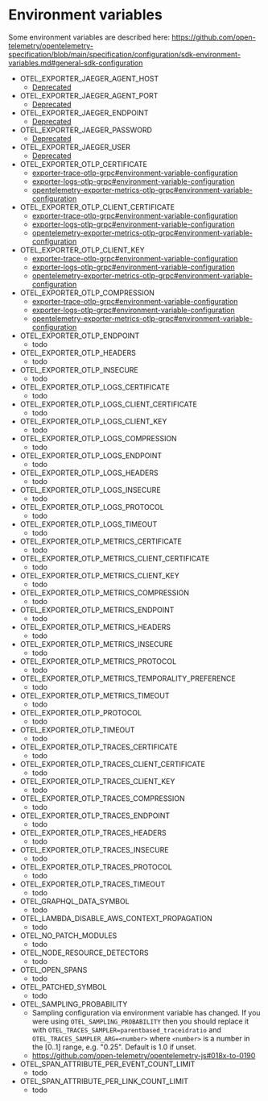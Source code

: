 # Environment variables

Some environment variables are described here:
https://github.com/open-telemetry/opentelemetry-specification/blob/main/specification/configuration/sdk-environment-variables.md#general-sdk-configuration

* OTEL_EXPORTER_JAEGER_AGENT_HOST
  * [Deprecated](https://github.com/open-telemetry/opentelemetry-js/tree/main/packages/opentelemetry-exporter-jaeger#deprecated-opentelemetry-jaeger-trace-exporter-for-nodejs)
* OTEL_EXPORTER_JAEGER_AGENT_PORT
  * [Deprecated](https://github.com/open-telemetry/opentelemetry-js/tree/main/packages/opentelemetry-exporter-jaeger#deprecated-opentelemetry-jaeger-trace-exporter-for-nodejs)
* OTEL_EXPORTER_JAEGER_ENDPOINT
  * [Deprecated](https://github.com/open-telemetry/opentelemetry-js/tree/main/packages/opentelemetry-exporter-jaeger#deprecated-opentelemetry-jaeger-trace-exporter-for-nodejs)
* OTEL_EXPORTER_JAEGER_PASSWORD
  * [Deprecated](https://github.com/open-telemetry/opentelemetry-js/tree/main/packages/opentelemetry-exporter-jaeger#deprecated-opentelemetry-jaeger-trace-exporter-for-nodejs)
* OTEL_EXPORTER_JAEGER_USER
  * [Deprecated](https://github.com/open-telemetry/opentelemetry-js/tree/main/packages/opentelemetry-exporter-jaeger#deprecated-opentelemetry-jaeger-trace-exporter-for-nodejs)
* OTEL_EXPORTER_OTLP_CERTIFICATE
  * [exporter-trace-otlp-grpc#environment-variable-configuration](https://github.com/open-telemetry/opentelemetry-js/tree/main/experimental/packages/exporter-trace-otlp-grpc#environment-variable-configuration)
  * [exporter-logs-otlp-grpc#environment-variable-configuration](https://github.com/open-telemetry/opentelemetry-js/tree/main/experimental/packages/exporter-logs-otlp-grpc#environment-variable-configuration)
  * [opentelemetry-exporter-metrics-otlp-grpc#environment-variable-configuration](https://github.com/open-telemetry/opentelemetry-js/tree/main/experimental/packages/opentelemetry-exporter-metrics-otlp-grpc#environment-variable-configuration)
* OTEL_EXPORTER_OTLP_CLIENT_CERTIFICATE
  * [exporter-trace-otlp-grpc#environment-variable-configuration](https://github.com/open-telemetry/opentelemetry-js/tree/main/experimental/packages/exporter-trace-otlp-grpc#environment-variable-configuration)
  * [exporter-logs-otlp-grpc#environment-variable-configuration](https://github.com/open-telemetry/opentelemetry-js/tree/main/experimental/packages/exporter-logs-otlp-grpc#environment-variable-configuration)
  * [opentelemetry-exporter-metrics-otlp-grpc#environment-variable-configuration](https://github.com/open-telemetry/opentelemetry-js/tree/main/experimental/packages/opentelemetry-exporter-metrics-otlp-grpc#environment-variable-configuration)
* OTEL_EXPORTER_OTLP_CLIENT_KEY
  * [exporter-trace-otlp-grpc#environment-variable-configuration](https://github.com/open-telemetry/opentelemetry-js/tree/main/experimental/packages/exporter-trace-otlp-grpc#environment-variable-configuration)
  * [exporter-logs-otlp-grpc#environment-variable-configuration](https://github.com/open-telemetry/opentelemetry-js/tree/main/experimental/packages/exporter-logs-otlp-grpc#environment-variable-configuration)
  * [opentelemetry-exporter-metrics-otlp-grpc#environment-variable-configuration](https://github.com/open-telemetry/opentelemetry-js/tree/main/experimental/packages/opentelemetry-exporter-metrics-otlp-grpc#environment-variable-configuration)
* OTEL_EXPORTER_OTLP_COMPRESSION
  * [exporter-trace-otlp-grpc#environment-variable-configuration](https://github.com/open-telemetry/opentelemetry-js/tree/main/experimental/packages/exporter-trace-otlp-grpc#environment-variable-configuration)
  * [exporter-logs-otlp-grpc#environment-variable-configuration](https://github.com/open-telemetry/opentelemetry-js/tree/main/experimental/packages/exporter-logs-otlp-grpc#environment-variable-configuration)
  * [opentelemetry-exporter-metrics-otlp-grpc#environment-variable-configuration](https://github.com/open-telemetry/opentelemetry-js/tree/main/experimental/packages/opentelemetry-exporter-metrics-otlp-grpc#environment-variable-configuration)
* OTEL_EXPORTER_OTLP_ENDPOINT
  * todo
* OTEL_EXPORTER_OTLP_HEADERS
  * todo
* OTEL_EXPORTER_OTLP_INSECURE
  * todo
* OTEL_EXPORTER_OTLP_LOGS_CERTIFICATE
  * todo
* OTEL_EXPORTER_OTLP_LOGS_CLIENT_CERTIFICATE
  * todo
* OTEL_EXPORTER_OTLP_LOGS_CLIENT_KEY
  * todo
* OTEL_EXPORTER_OTLP_LOGS_COMPRESSION
  * todo
* OTEL_EXPORTER_OTLP_LOGS_ENDPOINT
  * todo
* OTEL_EXPORTER_OTLP_LOGS_HEADERS
  * todo
* OTEL_EXPORTER_OTLP_LOGS_INSECURE
  * todo
* OTEL_EXPORTER_OTLP_LOGS_PROTOCOL
  * todo
* OTEL_EXPORTER_OTLP_LOGS_TIMEOUT
  * todo
* OTEL_EXPORTER_OTLP_METRICS_CERTIFICATE
  * todo
* OTEL_EXPORTER_OTLP_METRICS_CLIENT_CERTIFICATE
  * todo
* OTEL_EXPORTER_OTLP_METRICS_CLIENT_KEY
  * todo
* OTEL_EXPORTER_OTLP_METRICS_COMPRESSION
  * todo
* OTEL_EXPORTER_OTLP_METRICS_ENDPOINT
  * todo
* OTEL_EXPORTER_OTLP_METRICS_HEADERS
  * todo
* OTEL_EXPORTER_OTLP_METRICS_INSECURE
  * todo
* OTEL_EXPORTER_OTLP_METRICS_PROTOCOL
  * todo
* OTEL_EXPORTER_OTLP_METRICS_TEMPORALITY_PREFERENCE
  * todo
* OTEL_EXPORTER_OTLP_METRICS_TIMEOUT
  * todo
* OTEL_EXPORTER_OTLP_PROTOCOL
  * todo
* OTEL_EXPORTER_OTLP_TIMEOUT
  * todo
* OTEL_EXPORTER_OTLP_TRACES_CERTIFICATE
  * todo
* OTEL_EXPORTER_OTLP_TRACES_CLIENT_CERTIFICATE
  * todo
* OTEL_EXPORTER_OTLP_TRACES_CLIENT_KEY
  * todo
* OTEL_EXPORTER_OTLP_TRACES_COMPRESSION
  * todo
* OTEL_EXPORTER_OTLP_TRACES_ENDPOINT
  * todo
* OTEL_EXPORTER_OTLP_TRACES_HEADERS
  * todo
* OTEL_EXPORTER_OTLP_TRACES_INSECURE
  * todo
* OTEL_EXPORTER_OTLP_TRACES_PROTOCOL
  * todo
* OTEL_EXPORTER_OTLP_TRACES_TIMEOUT
  * todo
* OTEL_GRAPHQL_DATA_SYMBOL
  * todo
* OTEL_LAMBDA_DISABLE_AWS_CONTEXT_PROPAGATION
  * todo
* OTEL_NO_PATCH_MODULES
  * todo
* OTEL_NODE_RESOURCE_DETECTORS
  * todo
* OTEL_OPEN_SPANS
  * todo
* OTEL_PATCHED_SYMBOL
  * todo
* OTEL_SAMPLING_PROBABILITY
  * Sampling configuration via environment variable has changed. If you were using `OTEL_SAMPLING_PROBABILITY` then you should replace it with `OTEL_TRACES_SAMPLER=parentbased_traceidratio` and `OTEL_TRACES_SAMPLER_ARG=<number>` where `<number>` is a number in the [0..1] range, e.g. "0.25". Default is 1.0 if unset.
  * https://github.com/open-telemetry/opentelemetry-js#018x-to-0190
* OTEL_SPAN_ATTRIBUTE_PER_EVENT_COUNT_LIMIT
  * todo
* OTEL_SPAN_ATTRIBUTE_PER_LINK_COUNT_LIMIT
  * todo
